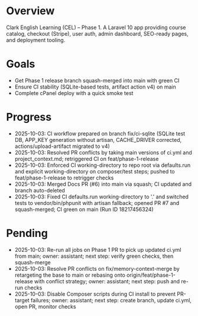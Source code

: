# Overview
Clark English Learning (CEL) – Phase 1. A Laravel 10 app providing course catalog, checkout (Stripe), user auth, admin dashboard, SEO-ready pages, and deployment tooling.

# Goals
- Get Phase 1 release branch squash-merged into main with green CI
- Ensure CI stability (SQLite-based tests, artifact action v4) on main
- Complete cPanel deploy with a quick smoke test

# Progress
- 2025-10-03: CI workflow prepared on branch fix/ci-sqlite (SQLite test DB, APP_KEY generation without artisan, CACHE_DRIVER corrected, actions/upload-artifact migrated to v4)
- 2025-10-03: Resolved PR conflicts by taking main versions of ci.yml and project_context.md; retriggered CI on feat/phase-1-release
- 2025-10-03: Enforced CI working-directory to repo root via defaults.run and explicit working-directory on composer/test steps; pushed to feat/phase-1-release to retrigger checks
- 2025-10-03: Merged Docs PR (#6) into main via squash; CI updated and branch auto-deleted
- 2025-10-03: Fixed CI defaults.run working-directory to '.' and switched tests to vendor/bin/phpunit with artisan fallback; opened PR #7 and squash-merged; CI green on main (Run ID 18217456324)

# Pending
- 2025-10-03: Re-run all jobs on Phase 1 PR to pick up updated ci.yml from main; owner: assistant; next step: verify green checks, then squash-merge
- 2025-10-03: Resolve PR conflicts on fix/memory-context-merge by retargeting the base to main or rebasing onto origin/feat/phase-1-release with conflict strategy; owner: assistant; next step: push and re-run checks
- 2025-10-03: Disable Composer scripts during CI install to prevent PR-target failures; owner: assistant; next step: create branch, update ci.yml, open PR, monitor checks